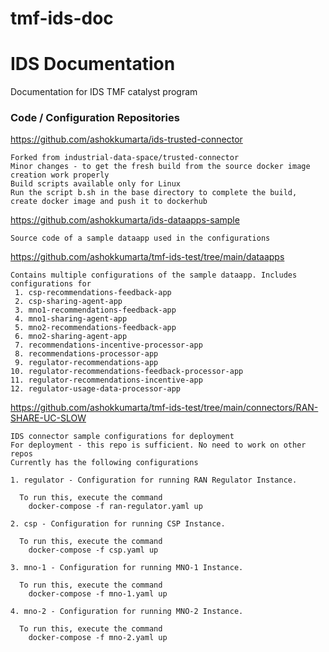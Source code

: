 # tmf-ids-doc

# IDS Documentation
Documentation for IDS TMF catalyst program

### Code / Configuration Repositories

https://github.com/ashokkumarta/ids-trusted-connector

```
Forked from industrial-data-space/trusted-connector
Minor changes - to get the fresh build from the source docker image creation work properly
Build scripts available only for Linux
Run the script b.sh in the base directory to complete the build, create docker image and push it to dockerhub
```

https://github.com/ashokkumarta/ids-dataapps-sample
```
Source code of a sample dataapp used in the configurations 
```

https://github.com/ashokkumarta/tmf-ids-test/tree/main/dataapps

```
Contains multiple configurations of the sample dataapp. Includes configurations for
 1. csp-recommendations-feedback-app
 2. csp-sharing-agent-app
 3. mno1-recommendations-feedback-app
 4. mno1-sharing-agent-app
 5. mno2-recommendations-feedback-app
 6. mno2-sharing-agent-app
 7. recommendations-incentive-processor-app
 8. recommendations-processor-app
 9. regulator-recommendations-app
10. regulator-recommendations-feedback-processor-app
11. regulator-recommendations-incentive-app
12. regulator-usage-data-processor-app

```

https://github.com/ashokkumarta/tmf-ids-test/tree/main/connectors/RAN-SHARE-UC-SLOW

```
IDS connector sample configurations for deployment
For deployment - this repo is sufficient. No need to work on other repos
Currently has the following configurations

1. regulator - Configuration for running RAN Regulator Instance.

  To run this, execute the command 
    docker-compose -f ran-regulator.yaml up

2. csp - Configuration for running CSP Instance.

  To run this, execute the command 
    docker-compose -f csp.yaml up
    
3. mno-1 - Configuration for running MNO-1 Instance.

  To run this, execute the command 
    docker-compose -f mno-1.yaml up
    
4. mno-2 - Configuration for running MNO-2 Instance.

  To run this, execute the command 
    docker-compose -f mno-2.yaml up
    
```
